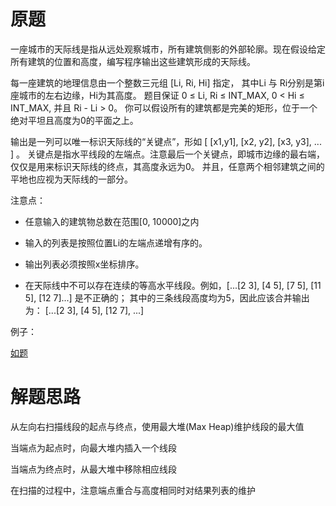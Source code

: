 # 原题
一座城市的天际线是指从远处观察城市，所有建筑侧影的外部轮廓。现在假设给定所有建筑的位置和高度，编写程序输出这些建筑形成的天际线。

每一座建筑的地理信息由一个整数三元组 [Li, Ri, Hi] 指定， 其中Li 与 Ri分别是第i座城市的左右边缘，Hi为其高度。
题目保证 0 ≤ Li, Ri ≤ INT_MAX, 0 < Hi ≤ INT_MAX, 并且 Ri - Li > 0。
你可以假设所有的建筑都是完美的矩形，位于一个绝对平坦且高度为0的平面之上。

输出是一列可以唯一标识天际线的“关键点”，形如 [ [x1,y1], [x2, y2], [x3, y3], ... ] 。
关键点是指水平线段的左端点。注意最后一个关键点，即城市边缘的最右端，仅仅是用来标识天际线的终点，其高度永远为0。
并且，任意两个相邻建筑之间的平地也应视为天际线的一部分。


注意点：

  - 任意输入的建筑物总数在范围[0, 10000]之内

  - 输入的列表是按照位置Li的左端点递增有序的。

  - 输出列表必须按照x坐标排序。

  - 在天际线中不可以存在连续的等高水平线段。例如，[...[2 3], [4 5], [7 5], [11 5], [12 7]...] 是不正确的；
  其中的三条线段高度均为5，因此应该合并输出为： [...[2 3], [4 5], [12 7], ...]

例子：

[如题](https://leetcode.com/problems/the-skyline-problem/)

# 解题思路
从左向右扫描线段的起点与终点，使用最大堆(Max Heap)维护线段的最大值

当端点为起点时，向最大堆内插入一个线段

当端点为终点时，从最大堆中移除相应线段

在扫描的过程中，注意端点重合与高度相同时对结果列表的维护
